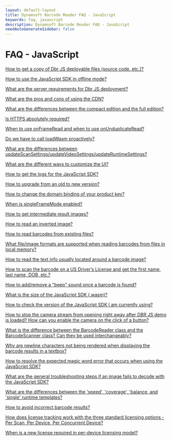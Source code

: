 ```yaml
---
layout: default-layout
title: Dynamsoft Barcode Reader FAQ - JavaScript
keywords: faq, javascript
description: Dynamsoft Barcode Reader FAQ - JavaScript
needAutoGenerateSidebar: false
---
```


# FAQ - JavaScript

<a href="{{site.faq_js}}ways-to-copy-dbr-js-deployable-files.html" target="_blank">How to get a copy of Dbr JS deployable files (source code, etc.)?</a>

<a href="{{site.faq_js}}javascript-sdk-offline-mode-use.html" target="_blank">How to use the JavaScript SDK in offline mode?</a>

<a href="{{site.faq_js}}server-requirements-for-dbr-js-deployment.html" target="_blank">What are the server requirements for Dbr JS deployment?</a>

<a href="{{site.faq_js}}pros-and-cons-of-cdn.html" target="_blank">What are the pros and cons of using the CDN?</a>

<a href="{{site.faq_js}}differences-between-full-and-compact-editions.html" target="_blank">What are the differences between the compact edition and the full edition?</a>

<a href="{{site.faq_js}}is-https-required.html" target="_blank">Is HTTPS absolutely required?</a>

<a href="{{site.faq_js}}use-of-onFrameRead-and-onUnduplicateRead.html" target="_blank">When to use onFrameRead and when to use onUnduplicateRead?</a>

<a href="{{site.faq_js}}call-loadWasm-proactively.html" target="_blank">Do we have to call loadWasm proactively?</a>

<a href="{{site.faq_js}}differences-between-updateScanSettings-updateVideoSettings-and-updateRuntimeSettings.html" target="_blank">What are the differences between updateScanSettings/updateVideoSettings/updateRuntimeSettings?</a>

<a href="{{site.faq_js}}different-ways-to-customize-ui.html" target="_blank">What are the different ways to customize the UI?</a>

<a href="{{site.faq_js}}get-sdk-logs.html" target="_blank">How to get the logs for the JavaScript SDK?</a>

<a href="{{site.faq_js}}upgrade-old-to-new.html" target="_blank">How to upgrade from an old to new version?</a>

<a href="{{site.faq_js}}change-domain-binding-of-product-key.html" target="_blank">How to change the domain binding of your product key?</a>

<a href="{{site.faq_js}}when-singleFrameMode-is-enabled.html" target="_blank">When is singleFrameMode enabled?</a>

<a href="{{site.faq_js}}get-intermediate-result-images.html" target="_blank">How to get intermediate result images?</a>

<a href="{{site.faq_js}}read-inverted-image.html" target="_blank">How to read an inverted image?</a>

<a href="{{site.faq_js}}read-from-existing-files.html" target="_blank">How to read barcodes from existing files?</a>

<a href="{{site.faq_js}}formats-supported-for-existing-files.html" target="_blank">What file/image formats are supported when reading barcodes from files in local memory?</a>

<a href="{{site.faq_js}}read-text-from-barcode-image.html" target="_blank">How to read the text info usually located around a barcode image?</a>

<a href="{{site.faq_js}}scan-US-drivers-license.html" target="_blank">How to scan the barcode on a US Driver’s License and get the first name, last name, DOB, etc.?</a>

<a href="{{site.faq_js}}add-remove-beep-sound.html" target="_blank">How to add/remove a "beep" sound once a barcode is found?</a>

<a href="{{site.faq_js}}size-of-wasm.html" target="_blank">What is the size of the JavaScript SDK (.wasm)?</a>

<a href="{{site.faq_js}}check-current-version.html" target="_blank">How to check the version of the JavaScript SDK I am currently using?</a>

<a href="{{site.faq_js}}stop-camera-to-open-right-away.html" target="_blank">How to stop the camera stream from opening right away after DBR JS demo is loaded? How can you enable the camera on the click of a button?</a>

<a href="{{site.faq_js}}difference-between-barcodeReader-and-barcodeScanner.html" target="_blank">What is the difference between the BarcodeReader class and the BarcodeScanner class? Can they be used interchangeably?</a>

<a href="{{site.faq_js}}newline-character-not-being-rendered.html" target="_blank">Why are newline characters not being rendered when displaying the barcode results in a textbox?</a>

<a href="{{site.faq_js}}resolve-magic-word.html" target="_blank">How to resolve the expected magic word error that occurs when using the JavaScript SDK?</a>

<a href="{{site.faq_js}}general-troubleshooting-steps-for-decode-failure.html" target="_blank">What are the general troubleshooting steps if an image fails to decode with the JavaScript SDK?</a>

<a href="{{site.faq_js}}difference-between-bestspeed-and-bestcoverage.html" target="_blank">What are the differences between the 'speed', 'coverage', 'balance, and 'single' runtime templates?</a>

<a href="{{site.faq_js}}avoid-incorrect-barcode-results.html" target="_blank">How to avoid incorrect barcode results?</a>

<a href="{{site.faq_js}}how-license-tracking-works.html" target="_blank">How does license tracking work with the three standard licensing options - Per Scan, Per Device, Per Concurrent Device?</a>

<a href="{{site.faq_js}}new-license-required-per-device-licensing.html" target="_blank">When is a new license required in per-device licensing model?</a>
